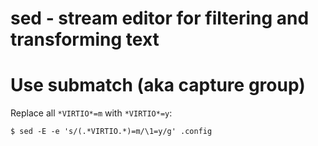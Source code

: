 sed - stream editor for filtering and transforming text
=======================================================

# Use submatch (aka capture group)

Replace all `*VIRTIO*=m` with `*VIRTIO*=y`:

    $ sed -E -e 's/(.*VIRTIO.*)=m/\1=y/g' .config
